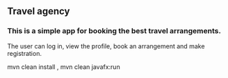 ## Travel agency

### This is a simple app for booking the best travel arrangements.

The user can log in, view the profile, book an arrangement and make registration.  

mvn clean install , mvn clean javafx:run